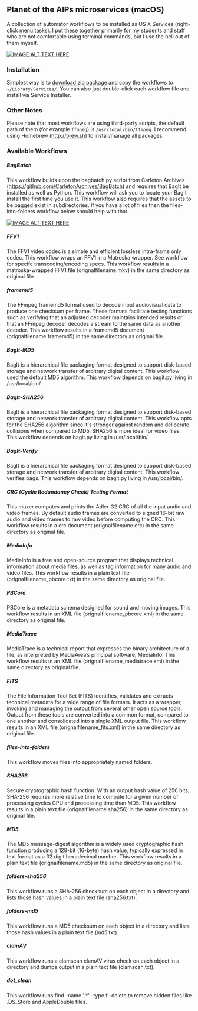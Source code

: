 ## Planet of the AIPs microservices (macOS)

A collection of automator workflows to be installed as OS X Services (right-click menu tasks). I put these together primarily for my students and staff who are not comfortable using terminal commands, but I use the hell out of them myself.

[![IMAGE ALT TEXT HERE](https://tvc15brian.github.io/images/1.png)](https://dl.dropboxusercontent.com/u/2070498/files/1.png)

### Installation

Simplest way is to [download zip package](https://github.com/tvc15brian/dpu-microservices/archive/master.zip) and copy the workflows to `~/Library/Services/`. You can also just double-click each workflow file and install via Service Installer.

### Other Notes

Please note that most workflows are using third-party scripts, the default path of them (for example `ffmpeg`) is `/usr/local/bin/ffmpeg`. I recommend using Homebrew (http://brew.sh) to install/manage all packages.

### Available Workflows
##### BagBatch 

This workflow builds upon the bagbatch.py script from Carleton Archives (https://github.com/CarletonArchives/BagBatch) and requires that BagIt be installed as well as Python. This workflow will ask you to locate your BagIt install the first time you use it. This workflow also requires that the assets to be bagged exist in subdirectories. If you have a lot of files then the files-into-folders workflow below should help with that. 

[![IMAGE ALT TEXT HERE](https://tvc15brian.github.io/images/2.png)](https://youtu.be/f5mIuS3_5Fg)

##### FFV1 

The FFV1 video codec is a simple and efficient lossless intra-frame only codec. This workflow wraps an FFV1 in a Matroska wrapper. See workflow for specifc transcoding/encoding specs. This workflow results in a matroska-wrapped FFV1 file (orignalfilename.mkv) in the same directory as original file.

##### framemd5

The FFmpeg ​framemd5 format used to decode input audiovisual data to produce one checksum per frame. These formats facilitate testing functions such as verifying that an adjusted decoder maintains intended results or that an FFmpeg decoder decodes a stream to the same data as another decoder. This workflow results in a framemd5 document (orignalfilename.framemd5) in the same directory as original file.

##### BagIt-MD5

BagIt is a hierarchical file packaging format designed to support disk-based storage and network transfer of arbitrary digital content. This workflow used the default MD5 algorithm. This workflow depends on bagit.py living in /usr/local/bin/.
 
##### BagIt-SHA256

BagIt is a hierarchical file packaging format designed to support disk-based storage and network transfer of arbitrary digital content. This workflow opts for the SHA256 algorithm since it's stronger against random and deliberate collisions when compared to MD5. SHA256 is more ideal for video files. This workflow depends on bagit.py living in /usr/local/bin/.

##### BagIt-Verify

BagIt is a hierarchical file packaging format designed to support disk-based storage and network transfer of arbitrary digital content. This workflow verifies bags. This workflow depends on bagit.py living in /usr/local/bin/.

##### CRC (Cyclic Redundancy Check) Testing Format

This muxer computes and prints the Adler-32 CRC of all the input audio and video frames. By default audio frames are converted to signed 16-bit raw audio and video frames to raw video before computing the CRC. This workflow results in a crc document (orignalfilename.crc) in the same directory as original file.


##### MediaInfo

MediaInfo is a free and open-source program that displays technical information about media files, as well as tag information for many audio and video files. This workflow results in a plain text file (orignalfilename_pbcore.txt) in the same directory as original file.

##### PBCore

PBCore is a metadata schema designed for sound and moving images. This workflow results in an XML file (orignalfilename_pbcore.xml) in the same directory as original file.


##### MediaTrace

MediaTrace is a technical report that expresses the binary architecture of a file, as interpreted by MediaArea’s principal software, MediaInfo. This workflow results in an XML file (orignalfilename_mediatrace.xml) in the same directory as original file.


##### FITS

The File Information Tool Set (FITS) identifies, validates and extracts technical metadata for a wide range of file formats. It acts as a wrapper, invoking and managing the output from several other open source tools. Output from these tools are converted into a common format, compared to one another and consolidated into a single XML output file. This workflow results in an XML file (orignalfilename_fits.xml) in the same directory as original file.

##### files-into-folders

This workflow moves files into appropriately named folders. 


##### SHA256

Secure cryptographic hash function. With an output hash value of 256 bits, SHA-256 requires more relative time to compute for a given number of processing cycles CPU and processing time than MD5. This workflow results in a plain text file (orignalfilename.sha256) in the same directory as original file.


##### MD5

The MD5 message-digest algorithm is a widely used cryptographic hash function producing a 128-bit (16-byte) hash value, typically expressed in text format as a 32 digit hexadecimal number. This workflow results in a plain text file (orignalfilename.md5) in the same directory as original file.


##### folders-sha256

This workflow runs a SHA-256 checksum on each object in a directory and lists those hash values in a plain text file (sha256.txt).

##### folders-md5

This workflow runs a MD5 checksum on each object in a directory and lists those hash values in a plain text file (md5.txt).


##### clamAV

This workflow runs a clamscan clamAV virus check on each object in a directory and dumps output in a plain text file (clamscan.txt).

##### dot_clean

This workflow runs find -name '.*' -type f -delete to remove hidden files like .DS_Store and AppleDouble files.
